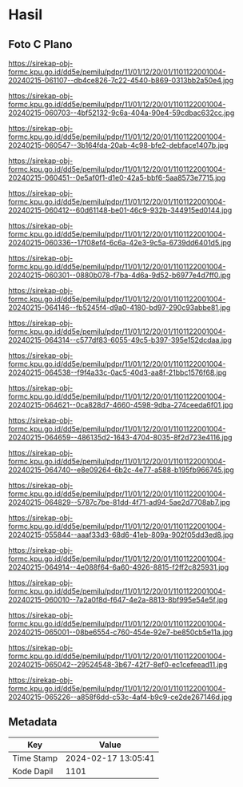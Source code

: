 # Hasil

## Foto C Plano

https://sirekap-obj-formc.kpu.go.id/dd5e/pemilu/pdpr/11/01/12/20/01/1101122001004-20240215-061107--db4ce826-7c22-4540-b869-0313bb2a50e4.jpg

https://sirekap-obj-formc.kpu.go.id/dd5e/pemilu/pdpr/11/01/12/20/01/1101122001004-20240215-060703--4bf52132-9c6a-404a-90e4-59cdbac632cc.jpg

https://sirekap-obj-formc.kpu.go.id/dd5e/pemilu/pdpr/11/01/12/20/01/1101122001004-20240215-060547--3b164fda-20ab-4c98-bfe2-debface1407b.jpg

https://sirekap-obj-formc.kpu.go.id/dd5e/pemilu/pdpr/11/01/12/20/01/1101122001004-20240215-060451--0e5af0f1-d1e0-42a5-bbf6-5aa8573e7715.jpg

https://sirekap-obj-formc.kpu.go.id/dd5e/pemilu/pdpr/11/01/12/20/01/1101122001004-20240215-060412--60d61148-be01-46c9-932b-344915ed0144.jpg

https://sirekap-obj-formc.kpu.go.id/dd5e/pemilu/pdpr/11/01/12/20/01/1101122001004-20240215-060336--17f08ef4-6c6a-42e3-9c5a-6739dd6401d5.jpg

https://sirekap-obj-formc.kpu.go.id/dd5e/pemilu/pdpr/11/01/12/20/01/1101122001004-20240215-060301--0880b078-f7ba-4d6a-9d52-b6977e4d7ff0.jpg

https://sirekap-obj-formc.kpu.go.id/dd5e/pemilu/pdpr/11/01/12/20/01/1101122001004-20240215-064146--fb5245f4-d9a0-4180-bd97-290c93abbe81.jpg

https://sirekap-obj-formc.kpu.go.id/dd5e/pemilu/pdpr/11/01/12/20/01/1101122001004-20240215-064314--c577df83-6055-49c5-b397-395e152dcdaa.jpg

https://sirekap-obj-formc.kpu.go.id/dd5e/pemilu/pdpr/11/01/12/20/01/1101122001004-20240215-064538--f9f4a33c-0ac5-40d3-aa8f-21bbc1576f68.jpg

https://sirekap-obj-formc.kpu.go.id/dd5e/pemilu/pdpr/11/01/12/20/01/1101122001004-20240215-064621--0ca828d7-4660-4598-9dba-274ceeda6f01.jpg

https://sirekap-obj-formc.kpu.go.id/dd5e/pemilu/pdpr/11/01/12/20/01/1101122001004-20240215-064659--486135d2-1643-4704-8035-8f2d723e4116.jpg

https://sirekap-obj-formc.kpu.go.id/dd5e/pemilu/pdpr/11/01/12/20/01/1101122001004-20240215-064740--e8e09264-6b2c-4e77-a588-b195fb966745.jpg

https://sirekap-obj-formc.kpu.go.id/dd5e/pemilu/pdpr/11/01/12/20/01/1101122001004-20240215-064829--5787c7be-81dd-4f71-ad94-5ae2d7708ab7.jpg

https://sirekap-obj-formc.kpu.go.id/dd5e/pemilu/pdpr/11/01/12/20/01/1101122001004-20240215-055844--aaaf33d3-68d6-41eb-809a-902f05dd3ed8.jpg

https://sirekap-obj-formc.kpu.go.id/dd5e/pemilu/pdpr/11/01/12/20/01/1101122001004-20240215-064914--4e088f64-6a60-4926-8815-f2ff2c825931.jpg

https://sirekap-obj-formc.kpu.go.id/dd5e/pemilu/pdpr/11/01/12/20/01/1101122001004-20240215-060010--7a2a0f8d-f647-4e2a-8813-8bf995e54e5f.jpg

https://sirekap-obj-formc.kpu.go.id/dd5e/pemilu/pdpr/11/01/12/20/01/1101122001004-20240215-065001--08be6554-c760-454e-92e7-be850cb5e11a.jpg

https://sirekap-obj-formc.kpu.go.id/dd5e/pemilu/pdpr/11/01/12/20/01/1101122001004-20240215-065042--29524548-3b67-42f7-8ef0-ec1cefeead11.jpg

https://sirekap-obj-formc.kpu.go.id/dd5e/pemilu/pdpr/11/01/12/20/01/1101122001004-20240215-065226--a858f6dd-c53c-4af4-b9c9-ce2de267146d.jpg


## Metadata

| Key        | Value               |
| ---------- | ------------------- |
| Time Stamp | 2024-02-17 13:05:41 |
| Kode Dapil | 1101                |



